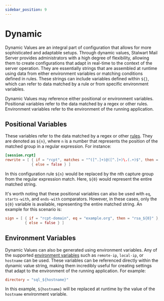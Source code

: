 ```yaml
---
sidebar_position: 9
---
```


# Dynamic

Dynamic Values are an integral part of configuration that allows for more sophisticated and adaptable setups. Through dynamic values, Stalwart Mail Server provides administrators with a high degree of flexibility, allowing them to create configurations that adapt in real-time to the context of the server operation. They are essentially strings that are assembled at runtime using data from either environment variables or matching conditions defined in rules. These strings can include variables defined within `${}`, which can refer to data matched by a rule or from specific environment variables. 

Dynamic Values may reference either positional or environment variables. Positional variables refer to the data matched by a regex or other rules. Environment variables refer to the environment of the running application.

## Positional Variables

These variables refer to the data matched by a regex or other [rules](/docs/configuration/overview/rules/syntax). They are denoted as `${n}`, where `n` is a number that represents the position of the matched group in a regular expression. For instance:

```toml
[session.rcpt]
rewrite = [ { if = "rcpt", matches = "^([^.]+)@([^.]+)\.(.+)$", then = "${1}+${2}@${3}" }, 
            { else = false } ]
```

In this configuration rule `${n}` would be replaced by the nth capture group from the regular expression match. Here, `${0}` would represent the entire matched string. 

It's worth noting that these positional variables can also be used with `eq`, `starts-with`, and `ends-with` comparators. However, in these cases, only the `${0}` variable is available, representing the entire matched string. An example for this scenario is: 

```toml
sign = [ { if = "rcpt-domain", eq = "example.org", then = "rsa_${0}" }, 
         { else = false } ]
```

## Environment Variables

Dynamic Values can also be generated using environment variables. Any of the supported [environment variables](/docs/configuration/overview/variables) such as `remote-ip`, `local-ip`, or `hostname` can be used. These variables can be referenced directly within the dynamic value string, making them incredibly useful for creating settings that adapt to the environment of the running application. For example:

```toml
directory = "sql_${hostname}"
```

In this example, `${hostname}` will be replaced at runtime by the value of the `hostname` environment variable.


